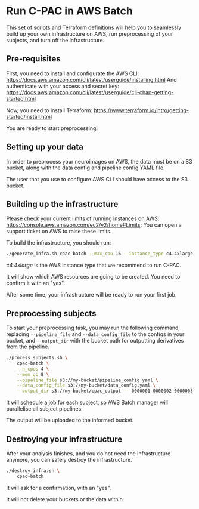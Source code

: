 # Run C-PAC in AWS Batch

This set of scripts and Terraform definitions will help you to seamlessly build up your own infrastructure on AWS, run preprocessing of your subjects, and turn off the infrastructure.

## Pre-requisites

First, you need to install and configurate the AWS CLI: https://docs.aws.amazon.com/cli/latest/userguide/installing.html
And authenticate with your access and secret key: https://docs.aws.amazon.com/cli/latest/userguide/cli-chap-getting-started.html

Now, you need to install Terraform: https://www.terraform.io/intro/getting-started/install.html

You are ready to start preprocessing!

## Setting up your data

In order to preprocess your neuroimages on AWS, the data must be on a S3 bucket, along with the data config and pipeline config YAML file.

The user that you use to configure AWS CLI should have access to the S3 bucket.

## Building up the infrastructure

Please check your current limits of running instances on AWS: https://console.aws.amazon.com/ec2/v2/home#Limits:
You can open a support ticket on AWS to raise these limits.

To build the infrastructure, you should run:
```bash
./generate_infra.sh cpac-batch --max_cpu 16 --instance_type c4.4xlarge
```

*c4.4xlarge* is the AWS instance type that we recommend to run C-PAC.

It will show which AWS resources are going to be created. You need to confirm it with an "yes".

After some time, your infrastructure will be ready to run your first job.

## Preprocessing subjects

To start your preprocessing task, you may run the following command, replacing `--pipeline_file` and `--data_config_file` 
to the configs in your bucket, and `--output_dir` with the bucket path for outputting derivatives from the pipeline.

```bash
./process_subjects.sh \
    cpac-batch \
    --n_cpus 4 \
    --mem_gb 8 \
    --pipeline_file s3://my-bucket/pipeline_config.yaml \
    --data_config_file s3://my-bucket/data_config.yaml \
    --output_dir s3://my-bucket/cpac_output -- 0000001 0000002 0000003 0000004
```

It will schedule a job for each subject, so AWS Batch manager will parallelise all subject pipelines.

The output will be uploaded to the informed bucket.

## Destroying your infrastructure

After your analysis finishes, and you do not need the infrastructure anymore, you can safely destroy the infrastructure.

```bash
./destroy_infra.sh \
    cpac-batch
```

It will ask for a confirmation, with an "yes".

It will not delete your buckets or the data within.